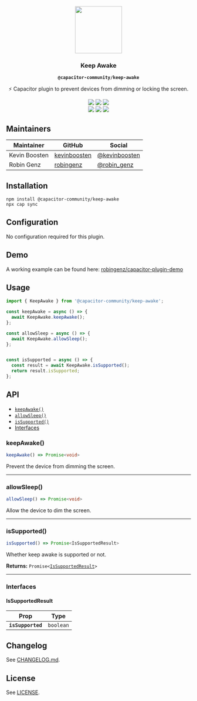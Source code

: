<p align="center"><br><img src="https://user-images.githubusercontent.com/236501/85893648-1c92e880-b7a8-11ea-926d-95355b8175c7.png" width="128" height="128" /></p>
<h3 align="center">Keep Awake</h3>
<p align="center"><strong><code>@capacitor-community/keep-awake</code></strong></p>
<p align="center">
  ⚡️ Capacitor plugin to prevent devices from dimming or locking the screen.
</p>

<p align="center">
  <img src="https://img.shields.io/maintenance/yes/2022?style=flat-square" />
  <a href="https://github.com/capacitor-community/keep-awake/actions?query=workflow%3A%22CI%22"><img src="https://img.shields.io/github/workflow/status/capacitor-community/keep-awake/CI/master?style=flat-square" /></a>
  <a href="https://www.npmjs.com/package/@capacitor-community/keep-awake"><img src="https://img.shields.io/npm/l/@capacitor-community/keep-awake?style=flat-square" /></a>
<br>
  <a href="https://www.npmjs.com/package/@capacitor-community/keep-awake"><img src="https://img.shields.io/npm/dw/@capacitor-community/keep-awake?style=flat-square" /></a>
  <a href="https://www.npmjs.com/package/@capacitor-community/keep-awake"><img src="https://img.shields.io/npm/v/@capacitor-community/keep-awake?style=flat-square" /></a>
<!-- ALL-CONTRIBUTORS-BADGE:START - Do not remove or modify this section -->
<a href="#contributors-"><img src="https://img.shields.io/badge/all%20contributors-2-orange?style=flat-square" /></a>
<!-- ALL-CONTRIBUTORS-BADGE:END -->
</p>

## Maintainers

| Maintainer    | GitHub                                          | Social                                            |
| ------------- | ----------------------------------------------- | ------------------------------------------------- |
| Kevin Boosten | [kevinboosten](https://github.com/kevinboosten) | [@kevinboosten](https://twitter.com/kevinboosten) |
| Robin Genz    | [robingenz](https://github.com/robingenz)       | [@robin_genz](https://twitter.com/robin_genz)     |

## Installation

```shell
npm install @capacitor-community/keep-awake
npx cap sync
```

## Configuration

No configuration required for this plugin.

## Demo

A working example can be found here: [robingenz/capacitor-plugin-demo](https://github.com/robingenz/capacitor-plugin-demo)

## Usage

```typescript
import { KeepAwake } from '@capacitor-community/keep-awake';

const keepAwake = async () => {
  await KeepAwake.keepAwake();
};

const allowSleep = async () => {
  await KeepAwake.allowSleep();
};


const isSupported = async () => {
  const result = await KeepAwake.isSupported();
  return result.isSupported;
};
```

## API

<docgen-index>

* [`keepAwake()`](#keepawake)
* [`allowSleep()`](#allowsleep)
* [`isSupported()`](#issupported)
* [Interfaces](#interfaces)

</docgen-index>

<docgen-api>
<!--Update the source file JSDoc comments and rerun docgen to update the docs below-->

### keepAwake()

```typescript
keepAwake() => Promise<void>
```

Prevent the device from dimming the screen.

--------------------


### allowSleep()

```typescript
allowSleep() => Promise<void>
```

Allow the device to dim the screen.

--------------------


### isSupported()

```typescript
isSupported() => Promise<IsSupportedResult>
```

Whether keep awake is supported or not.

**Returns:** <code>Promise&lt;<a href="#issupportedresult">IsSupportedResult</a>&gt;</code>

--------------------


### Interfaces


#### IsSupportedResult

| Prop              | Type                 |
| ----------------- | -------------------- |
| **`isSupported`** | <code>boolean</code> |

</docgen-api>

## Changelog

See [CHANGELOG.md](https://github.com/capacitor-community/keep-awake/blob/master/CHANGELOG.md).

## License

See [LICENSE](https://github.com/capacitor-community/keep-awake/blob/master/LICENSE).
